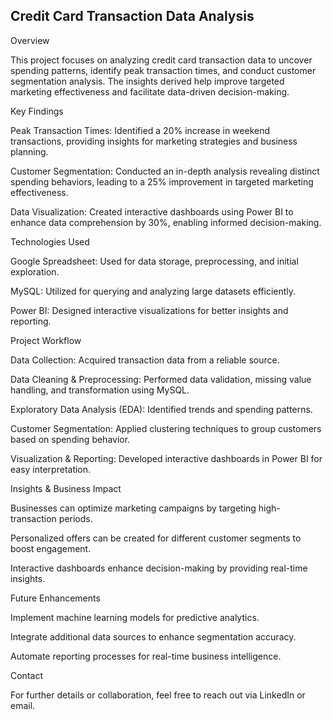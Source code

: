 ## Credit Card Transaction Data Analysis

Overview

This project focuses on analyzing credit card transaction data to uncover spending patterns, identify peak transaction times, and conduct customer segmentation analysis. The insights derived help improve targeted marketing effectiveness and facilitate data-driven decision-making.

Key Findings

Peak Transaction Times: Identified a 20% increase in weekend transactions, providing insights for marketing strategies and business planning.

Customer Segmentation: Conducted an in-depth analysis revealing distinct spending behaviors, leading to a 25% improvement in targeted marketing effectiveness.

Data Visualization: Created interactive dashboards using Power BI to enhance data comprehension by 30%, enabling informed decision-making.

Technologies Used

Google Spreadsheet: Used for data storage, preprocessing, and initial exploration.

MySQL: Utilized for querying and analyzing large datasets efficiently.

Power BI: Designed interactive visualizations for better insights and reporting.

Project Workflow

Data Collection: Acquired transaction data from a reliable source.

Data Cleaning & Preprocessing: Performed data validation, missing value handling, and transformation using MySQL.

Exploratory Data Analysis (EDA): Identified trends and spending patterns.

Customer Segmentation: Applied clustering techniques to group customers based on spending behavior.

Visualization & Reporting: Developed interactive dashboards in Power BI for easy interpretation.

Insights & Business Impact

Businesses can optimize marketing campaigns by targeting high-transaction periods.

Personalized offers can be created for different customer segments to boost engagement.

Interactive dashboards enhance decision-making by providing real-time insights.

Future Enhancements

Implement machine learning models for predictive analytics.

Integrate additional data sources to enhance segmentation accuracy.

Automate reporting processes for real-time business intelligence.

Contact

For further details or collaboration, feel free to reach out via LinkedIn or email.
